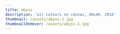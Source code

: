 ```yaml
---
title: abyss
description: 'oil colours on canvas, 40x40, 2018'
thumbnail: /assets/abyss-2.jpg
thumbnailOnHover: /assets/abyss-1.jpg
---
```


